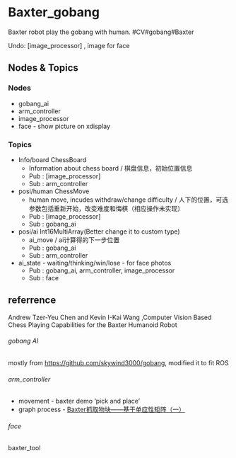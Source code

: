 # Baxter_gobang
Baxter robot play the gobang with human. #CV#gobang#Baxter

Undo: [image_processor] , image for face

## Nodes & Topics

### Nodes

* gobang_ai
* arm_controller
* image_processor
* face - show picture on xdisplay

### Topics

* Info/board ChessBoard
  * Information about chess board / 棋盘信息，初始位置信息
  * Pub : [image_processor]
  * Sub : arm_controller
* posi/human ChessMove
  * human move, incudes withdraw/change difficulty / 人下的位置，可选参数包括重新开始，改变难度和悔棋（相应操作未实现）
  * Pub : [image_processor]
  * Sub : gobang_ai
* posi/ai Int16MultiArray(Better change it to custom type)
  * ai_move / ai计算得的下一步位置
  * Pub : gobang_ai
  * Sub : arm_controller
* ai_state - waiting/thinking/win/lose - for face photos
  * Pub : gobang_ai, arm_controller, image_processor
  * Sub : face



## referrence

Andrew Tzer-Yeu Chen and Kevin I-Kai Wang ,Computer Vision Based Chess Playing Capabilities for the Baxter Humanoid Robot 

###### gobang AI

mostly from https://github.com/skywind3000/gobang, modified it to fit ROS

###### arm_controller

* movement - baxter demo ‘pick and place’
* graph process - [Baxter抓取物块——基于单应性矩阵（一）](<https://blog.csdn.net/Hey_chaoxia/article/details/81914729>)

###### face

baxter_tool